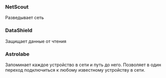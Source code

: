 ### NetScout 

Разведывает сеть

### DataShield

Защищает данные от чтения

### Astrolabe  

Запоминает каждое устройство в сети и путь до него. Позволяет в один переход подключиться к любому известному устройству в сети.  